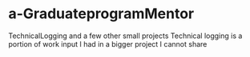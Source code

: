# a-GraduateprogramMentor
TechnicalLogging and a few other small projects
Technical logging is a portion of work input I had in a bigger project I cannot share
